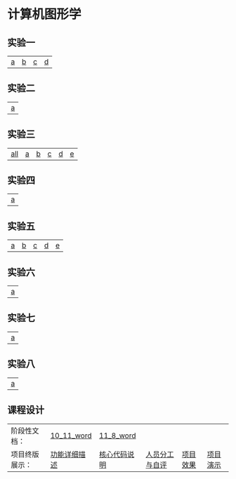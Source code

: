 # 计算机图形学

## 实验一

| |  |  |  |
| ----- | ----- | ----- | ----- |
|[a](./test1/a_r.html)|[b](./test1/b_r_t.html)|[c](./test1/c_r_t.html)|[d](./test1/d_r_t.html)|



## 实验二

||
|-|
|[a](./test2/test2.html)|


## 实验三

| | | | | | |
|-|-|-|-|-|-|
|[all](./test3/all.html)|[a](./test3/a.html)|[b](./test3/b.html)|[c](./test3/c.html)|[d](./test3/d.html)|[e](./test3/e.html)|

## 实验四

|  |
|-|
|[a](./test4/fengche.html)|

## 实验五

| |  |  |  | |
| ----- | ----- | ----- | ----- |----- |
|[a](./test5/a_xuanzhuan.html)|[b](./test5/b_pinyi.html)|[c](./test5/c_suofang.html)|[d](./test5/d_genzong.html)|[e](./test5/e_zheng_duobianxing.html)|


## 实验六

|  |
|-|
|[a](./test6/obj_show.html)|

## 实验七

|  |
|-|
|[a](./test7/test7.html)|

## 实验八

|  |
|-|
|[a](./test8/test8.html)|

## 课程设计


| | | | | | |
|-|-|-|-|-|-|
|阶段性文档：|[10_11_word](./curriculum_design/10_11_word.pdf)|[11_8_word](./curriculum_design/11_8_word.pdf)| | | |
|项目终版展示：|[功能详细描述](./curriculum_design/功能详细描述.pdf)|[核心代码说明](./curriculum_design/核心代码说明.pdf)|[人员分工与自评](./curriculum_design/人员分工与自评.pdf)|[项目效果](./curriculum_design/Fire_fighting_robot/move.html)|[项目演示](./curriculum_design/项目演示.pptx)|


